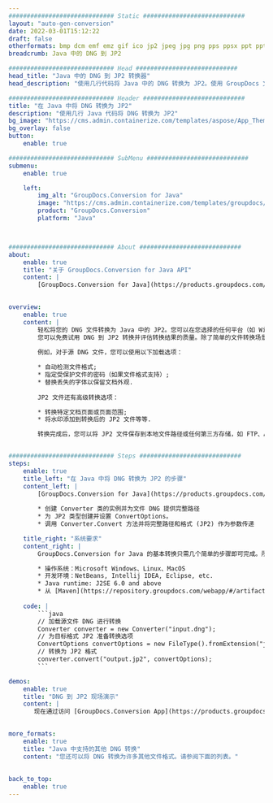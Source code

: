 ```yaml
---
############################# Static ############################
layout: "auto-gen-conversion"
date: 2022-03-01T15:12:22
draft: false
otherformats: bmp dcm emf emz gif ico jp2 jpeg jpg png pps ppsx ppt pptx psb psd svg svgz tga tif tiff webp wmf wmz
breadcrumb: Java 中的 DNG 到 JP2

############################# Head ############################
head_title: "Java 中的 DNG 到 JP2 转换器"
head_description: "使用几行代码将 Java 中的 DNG 转换为 JP2。使用 GroupDocs 文档转换 API 转换 160 多种文件格式。"

############################# Header ############################
title: "在 Java 中将 DNG 转换为 JP2"
description: "使用几行 Java 代码将 DNG 转换为 JP2"
bg_image: "https://cms.admin.containerize.com/templates/aspose/App_Themes/V3/images/bg/header1.png"
bg_overlay: false
button:
    enable: true

############################# SubMenu ############################
submenu:
    enable: true

    left:
        img_alt: "GroupDocs.Conversion for Java"
        image: "https://cms.admin.containerize.com/templates/groupdocs/images/product-logos/90x90-noborder/groupdocs-conversion-java.png"
        product: "GroupDocs.Conversion"
        platform: "Java"



############################# About ############################
about:
    enable: true
    title: "关于 GroupDocs.Conversion for Java API"
    content: |
        [GroupDocs.Conversion for Java](https://products.groupdocs.com/conversion/java/)可用于转换Microsoft Word、Excel、PowerPoint、PDF、Visio等格式。 GroupDocs.Conversion 是一个独立的 API，适用于需要高性能的后端和内部系统。它不依赖于任何软件，例如 Microsoft 或 Open Office。
    

overview:
    enable: true
    content: |
        轻松将您的 DNG 文件转换为 Java 中的 JP2。您可以在您选择的任何平台（如 Windows、Linux、macOS）中仅使用几行 Java 代码行。
        您可以免费试用 DNG 到 JP2 转换并评估转换结果的质量。除了简单的文件转换场景，您还可以尝试更高级的选项来加载源 DNG 文件和保存输出 JP2 结果。 
        
        例如，对于源 DNG 文件，您可以使用以下加载选项：

        * 自动检测文件格式;
        * 指定受保护文件的密码（如果文件格式支持）;
        * 替换丢失的字体以保留文档外观.
        
        JP2 文件还有高级转换选项：

        * 转换特定文档页面或页面范围;
        * 将水印添加到转换后的 JP2 文件等等.

        转换完成后，您可以将 JP2 文件保存到本地文件路径或任何第三方存储，如 FTP、Amazon S3、Google Drive、Dropbox 等。请注意 - 将 DNG 转换为 JP2 无需安装任何额外的软件 - 如 MS Office、Open Office、Adobe Acrobat Reader 等。


############################# Steps ############################
steps:
    enable: true
    title_left: "在 Java 中将 DNG 转换为 JP2 的步骤"
    content_left: |
        [GroupDocs.Conversion for Java](https://products.groupdocs.com/conversion/java/) 让开发人员只需几行代码即可轻松地将 DNG 文件转换为 JP2。
        
        * 创建 Converter 类的实例并为文件 DNG 提供完整路径
        * 为 JP2 类型创建并设置 ConvertOptions。
        * 调用 Converter.Convert 方法并将完整路径和格式 (JP2) 作为参数传递

    title_right: "系统要求"
    content_right: |
        GroupDocs.Conversion for Java 的基本转换只需几个简单的步骤即可完成。所有主要平台和操作系统都支持我们的 API。在执行以下代码之前，请确保您的系统上安装了以下先决条件。

        * 操作系统：Microsoft Windows、Linux、MacOS
        * 开发环境：NetBeans, Intellij IDEA, Eclipse, etc.
        * Java runtime: J2SE 6.0 and above
        * 从 [Maven](https://repository.groupdocs.com/webapp/#/artifacts/browse/tree/General/repo/com/groupdocs/groupdocs-conversion) 获取最新的 GroupDocs.Conversion for Java
         
    code: |
        ```java    
        // 加载源文件 DNG 进行转换
        Converter converter = new Converter("input.dng");
        // 为目标格式 JP2 准备转换选项
        ConvertOptions convertOptions = new FileType().fromExtension("jp2").getConvertOptions();
        // 转换为 JP2 格式
        converter.convert("output.jp2", convertOptions);
        ```

demos:
    enable: true
    title: "DNG 到 JP2 现场演示"
    content: |
       现在通过访问 [GroupDocs.Conversion App](https://products.groupdocs.app/conversion/family) 网站将 DNG 转换为 JP2。在线演示具有以下优点
          

more_formats:
    enable: true
    title: "Java 中支持的其他 DNG 转换"
    content: "您还可以将 DNG 转换为许多其他文件格式。请参阅下面的列表。"
       
       
back_to_top:
    enable: true
---
```

